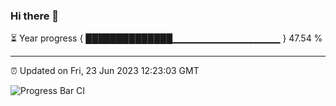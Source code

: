 ### Hi there 👋

⏳ Year progress { ██████████████▁▁▁▁▁▁▁▁▁▁▁▁▁▁▁▁ } 47.54 %

---

⏰ Updated on Fri, 23 Jun 2023 12:23:03 GMT

![Progress Bar CI](https://github.com/liununu/liununu/workflows/Progress%20Bar%20CI/badge.svg)
